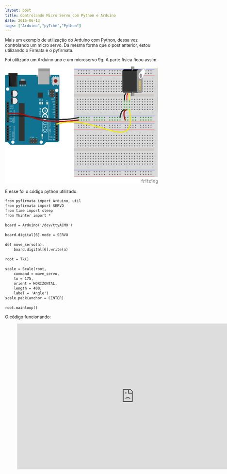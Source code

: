 ```yaml
---
layout: post
title: Controlando Micro Servo com Python e Arduino
date: 2015-06-13
tags: ["Arduino","pyTchê","Python"]
---
```


Mais um exemplo de utilização do Arduino com Python, dessa vez controlando um micro servo. Da mesma forma que o post anterior, estou utilizando o Firmata e o pyfirmata.

Foi utilizado um Arduino uno e um microservo 9g. A parte física ficou assim:

[![servo](/assets/2015/servo.png)](/assets/2015/servo.png)

E esse foi o código python utilizado:

    from pyfirmata import Arduino, util
    from pyfirmata import SERVO
    from time import sleep
    from Tkinter import *

    board = Arduino('/dev/ttyACM0')

    board.digital[6].mode = SERVO

    def move_servo(a):
    	board.digital[6].write(a)

    root = Tk()

    scale = Scale(root,
        command = move_servo,
        to = 175,
        orient = HORIZONTAL,
        length = 400,
        label = 'Angle')
    scale.pack(anchor = CENTER)

    root.mainloop()

O código funcionando:

<figure class="wp-block-embed-youtube wp-block-embed is-type-video is-provider-youtube wp-embed-aspect-16-9 wp-has-aspect-ratio"><div class="wp-block-embed__wrapper">

<iframe class='youtube-player youtuber' type='text/html' width='768' height='480' src='http://www.youtube.com/embed/D33J2FQLUiM' webkitAllowFullScreen mozallowfullscreen allowFullScreen frameborder='0'></iframe>
</div></figure>
